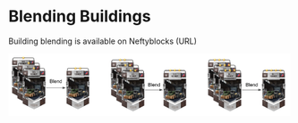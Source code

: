 # Blending Buildings

Building blending is available on Neftyblocks (URL)

![](<../.gitbook/assets/Capture d’écran 2022-05-08 à 13.49.26.png>)
